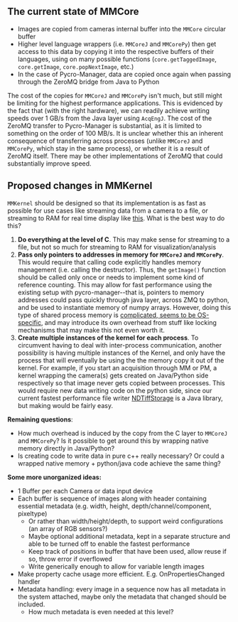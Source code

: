 ## The current state of MMCore

- Images are copied from cameras internal buffer into the `MMCore` circular buffer
- Higher level language wrappers (i.e. `MMCoreJ` and `MMCorePy`) then get access to this data by copying it into the respective buffers of their languages, using on many possible functions (`core.getTaggedImage`, `core.getImage`, `core.popNextImage`, etc.)
- In the case of Pycro-Manager, data are copied once again when passing through the ZeroMQ bridge from Java to Python

The cost of the copies for `MMCoreJ` and `MMCorePy` isn't much, but still might be limiting for the highest performance applications. This is evidenced by the fact that (with the right hardware), we can readily achieve writing speeds over 1 GB/s from the Java layer using `AcqEngJ`. The cost of the ZeroMQ transfer to Pycro-Manager is substantial, as it is limited to something on the order of 100 MB/s. It is unclear whether this an inherent consequence of transferring across processes (unlike `MMCoreJ` and `MMCorePy`, which stay in the same process), or whether it is a result of ZeroMQ itself. There may be other implementations of ZeroMQ that could substantially improve speed.

## Proposed changes in MMKernel

`MMKernel` should be designed so that its implementation is as fast as possible for use cases like streaming data from a camera to a file, or streaming to RAM for real time display like [this](https://pycro-manager.readthedocs.io/en/latest/application_notebooks/PSF_viewer.html). What is the best way to do this?

1. **Do everything at the level of C**. This may make sense for streaming to a file, but not so much for streaming to RAM for visualization/analysis
2. **Pass only pointers to addresses in memory for `MMCoreJ` and `MMCorePy`**. This would require that calling code explicitly handles memory management (i.e. calling the destructor). Thus, the `getImage()` function should be called only once or needs to implement some kind of reference counting. This may allow for fast performance using the existing setup with pycro-manager--that is, pointers to memory addresses could pass quickly through java layer, across ZMQ to python, and be used to instantiate memory of numpy arrays. However, doing this type of shared process memory is [complicated, seems to be OS-specific](https://valelab4.ucsf.edu/svn/3rdpartypublic/boost/doc/html/interprocess/sharedmemorybetweenprocesses.html), and may introduce its own overhead from stuff like locking mechanisms that may make this not even worth it.
3. **Create multiple instances of the kernel for each process**. To circumvent having to deal with inter-process communication, another possibility is having multiple instances of the Kernel, and only have the process that will eventually be using the the memory copy it out of the kernel. For example, if you start an acquisition through MM or PM, a kernel wrapping the camera(s) gets created on Java/Python side respectively so that image never gets copied between processes. This would require new data writing code on the python side, since our current fastest performance file writer [NDTiffStorage](https://github.com/micro-manager/NDTiffStorage) is a Java library, but making would be fairly easy.
 
**Remaining questions**:
- How much overhead is induced by the copy from the C layer to `MMCoreJ` and `MMCorePy`? Is it possible to get around this by wrapping native memory directly in Java/Python?
- Is creating code to write data in pure c++ really necessary? Or could a wrapped native memory + python/java code achieve the same thing?

**Some more unorganized ideas:**
* 1 Buffer per each Camera or data input device
* Each buffer is sequence of images along with header containing essential metadata (e.g. width, height, depth/channel/component, pixeltype)
  * Or rather than width/height/depth, to support weird configurations (an array of RGB sensors?)
  * Maybe optional additional metadata, kept in a separate structure and able to be turned off to enable the fastest performance
  * Keep track of positions in buffer that have been used, allow reuse if so, throw error if overflowed
  * Write generically enough to allow for variable length images
* Make property cache usage more efficient. E.g. OnPropertiesChanged handler
* Metadata handling: every image in a sequence now has all metadata in the system attached, maybe only the metadata that changed should be included.
  * How much metadata is even needed at this level?


